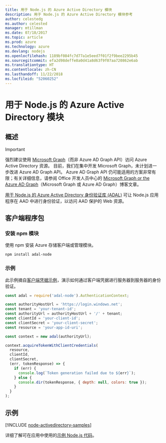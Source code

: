 ```yaml
---
title: 用于 Node.js 的 Azure Active Directory 模块
description: 用于 Node.js 的 Azure Active Directory 模块参考
author: celestedg
ms.author: celested
manager: mtillman
ms.date: 07/18/2017
ms.topic: article
ms.prod: azure
ms.technology: azure
ms.devlang: nodejs
ms.openlocfilehash: 1189bf084fc7d77a1e5eed7f01f2f9bee2295b45
ms.sourcegitcommit: efa2d98deffe8a0d41a8d63f9f07aa720862e6ab
ms.translationtype: HT
ms.contentlocale: zh-CN
ms.lasthandoff: 11/22/2018
ms.locfileid: "52060252"
---
```

# <a name="azure-active-directory-modules-for-nodejs"></a>用于 Node.js 的 Azure Active Directory 模块

## <a name="overview"></a>概述

> [!IMPORTANT]
> 强烈建议使用 [Microsoft Graph](https://graph.microsoft.io/)（而非 Azure AD Graph API）访问 Azure Active Directory 资源。 目前，我们在集中开发 Microsoft Graph，未计划进一步改进 Azure AD Graph API。 Azure AD Graph API 仍可能适用的方案非常有限；有关详细信息，请参阅 Office 开发人员中心的 [Microsoft Graph or the Azure AD Graph](https://dev.office.com/blogs/microsoft-graph-or-azure-ad-graph)（Microsoft Graph 或 Azure AD Graph）博客文章。

[用于 Node.js 的 Azure Active Directory 身份验证库 (ADAL)](https://www.npmjs.com/package/adal-node) 可让 Node.js 应用程序在 AAD 中进行身份验证，以访问 AAD 保护的 Web 资源。

## <a name="client-package"></a>客户端程序包

### <a name="install-the-npm-modules"></a>安装 npm 模块

使用 npm 安装 Azure 存储客户端或管理模块。

```bash
npm install adal-node
```   

### <a name="example"></a>示例

此示例摘自[客户端凭据示例](https://github.com/MSOpenTech/azure-activedirectory-library-for-nodejs/blob/master/sample/client-credentials-sample.js)，演示如何通过客户端凭据进行服务器到服务器的身份验证。

```javascript
const adal = require('adal-node').AuthenticationContext;

const authorityHostUrl = 'https://login.windows.net';
const tenant = 'your-tenant-id';
const authorityUrl = authorityHostUrl + '/' + tenant;
const clientId = 'your-client-id';
const clientSecret = 'your-client-secret';
const resource = 'your-app-id-uri';

const context = new adal(authorityUrl);

context.acquireTokenWithClientCredentials(
  resource,
  clientId,
  clientSecret,
  (err, tokenResponse) => {
    if (err) {
      console.log(`Token generation failed due to ${err}`);
    } else {
      console.dir(tokenResponse, { depth: null, colors: true });
    }
  }
);
```

## <a name="samples"></a>示例

[!INCLUDE [node-activedirectory-samples](../docs-ref-conceptual/includes/activedirectory-samples.md)]

详细了解可在应用中使用的[示例 Node.js 代码](https://azure.microsoft.com/resources/samples/?platform=nodejs)。
